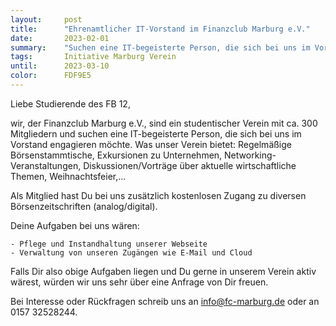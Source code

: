 ```yaml
---
layout:     post
title:      "Ehrenamtlicher IT-Vorstand im Finanzclub Marburg e.V."
date:       2023-02-01
summary:    "Suchen eine IT-begeisterte Person, die sich bei uns im Vorstand engagieren möchte."
tags:       Initiative Marburg Verein
until:		2023-03-10
color:      FDF9E5
---
```


Liebe Studierende des FB 12,

wir, der Finanzclub Marburg e.V., sind ein studentischer Verein mit ca. 300 Mitgliedern und suchen eine IT-begeisterte Person, die sich bei uns im Vorstand engagieren möchte. Was unser Verein bietet: Regelmäßige Börsenstammtische, Exkursionen zu Unternehmen, Networking-Veranstaltungen, Diskussionen/Vorträge über aktuelle wirtschaftliche Themen, Weihnachtsfeier,...

Als Mitglied hast Du bei uns zusätzlich kostenlosen Zugang zu diversen Börsenzeitschriften (analog/digital).

Deine Aufgaben bei uns wären:

    - Pflege und Instandhaltung unserer Webseite
    - Verwaltung von unseren Zugängen wie E-Mail und Cloud

Falls Dir also obige Aufgaben liegen und Du gerne in unserem Verein aktiv wärest, würden wir uns sehr über eine Anfrage von Dir freuen.

Bei Interesse oder Rückfragen schreib uns an info@fc-marburg.de oder an 0157 32528244.